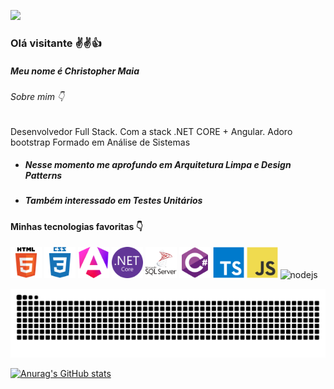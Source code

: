 ![](https://komarev.com/ghpvc/?username=christopher205&color=blueviolet)

### Olá visitante ✌️✌️👍


##### Meu nome é Christopher Maia

###### Sobre mim 👇

Desenvolvedor Full Stack. Com a stack .NET CORE + Angular. Adoro bootstrap
Formado em Análise de Sistemas


- ##### Nesse momento me aprofundo em Arquitetura Limpa e Design Patterns
- ##### Também interessado em Testes Unitários


#### Minhas tecnologias favoritas 👇

<p align="left">
<img src="https://raw.githubusercontent.com/devicons/devicon/master/icons/html5/html5-original-wordmark.svg" alt="html5"  width="50" height="50"/>
<img src="https://raw.githubusercontent.com/devicons/devicon/master/icons/css3/css3-plain-wordmark.svg" alt="css3"  width="50" height="50"/>
<img src="https://raw.githubusercontent.com/devicons/devicon/master/icons/angular/angular-original.svg" alt="react" width="50" height="50"/>
<img src="https://raw.githubusercontent.com/devicons/devicon/master/icons/dotnetcore/dotnetcore-original.svg" alt=".net" width="50" height="50"/>
<img src="https://raw.githubusercontent.com/devicons/devicon/master/icons/microsoftsqlserver/microsoftsqlserver-original-wordmark.svg" alt="sqlserver" width="50" height="50"/>
<img src="https://raw.githubusercontent.com/devicons/devicon/master/icons/csharp/csharp-original.svg" alt="c#" width="50" height="50"/>
<img src="https://raw.githubusercontent.com/devicons/devicon/master/icons/typescript/typescript-original.svg" alt="typescript" width="50" height="50"/>
  
<img src="https://raw.githubusercontent.com/devicons/devicon/master/icons/javascript/javascript-original.svg" alt="javascript" width="50" height="50"/>
<img src="https://icongr.am/devicon/nodejs-original.svg?size=119&color=4d4243" alt="nodejs" width="50" height="50"/>




</p>






![Snake animation](https://github.com/christopher205/christopher205/blob/output/github-contribution-grid-snake.svg)


[![Anurag's GitHub stats](https://github-readme-stats.vercel.app/api?username=christopher205)](https://github.com/christopher205/github-readme-stats)


